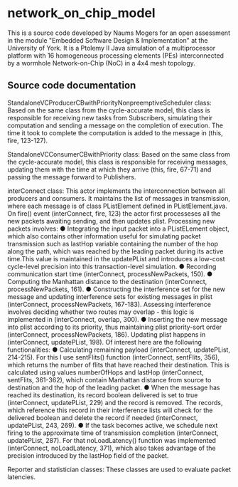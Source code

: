 # network_on_chip_model
This is a source code developed by Naums Mogers for an open assessment in the module "Embedded Software Design & Implementation" at the University of York.
It is a Ptolemy II Java simulation of a multiprocessor platform with 16 homogeneous processing elements (PEs) interconnected by a wormhole Network-on-Chip (NoC) in a 4x4 mesh topology. 

Source code documentation
-------------------------------
StandaloneVCProducerCBwithPriorityNonpreemptiveScheduler class:
Based on the same class from the cycle-accurate model, this class is responsible for receiving
new tasks from Subscribers, simulating their computation and sending a message on the
completion of execution. The time it took to complete the computation is added to the message
in (this, fire, 123-127).

StandaloneVCConsumerCBwithPriority class:
Based on the same class from the cycle-accurate model, this class is responsible for receiving
messages, updating them with the time at which they arrive (this, fire, 67-71) and passing the
message forward to Publishers.

interConnect class:
This actor implements the interconnection between all producers and consumers. It maintains
the list of messages in transmission, where each message is of class PListElement defined in
PListElement.java. On fire() event (interConnect, fire, 123) the actor first processeses all the new
packets awaiting sending, and then updates plist. Processing new packets involves:
● Integrating the input packet into a PListELement object, which also contains other
information useful for simulating packet transmission such as lastHop variable containing
the number of the hop along the path, which was reached by the leading packet during its
active time.This value is maintained in the updatePList and introduces a low-cost cycle-level
precision into this transaction-level simulation.
● Recording communication start time (interConnect, processNewPackets, 150).
● Computing the Manhattan distance to the destination (interConnect, processNewPackets,
161).
● Constructing the interference set for the new message and updating interference sets for
existing messages in plist (interConnect, processNewPackets, 167-183). Assessing
interference involves deciding whether two routes may overlap - this logic is implemented
in (interConnect, overlap, 300).
● Inserting the new message into plist according to its priority, thus maintaining plist
priority-sort order (interConnect, processNewPackets, 186).
Updating plist happens in (interConnect, updatePList, 198). Of interest here are the following
functionalities:
● Calculating remaining payload (interConnect, updatePList, 214-215). For this I use sentFlits()
function (interConnect, sentFlits, 356), which returns the number of flits that have reached
their destination. This is calculated using values numberOfHops and lastHop (interConnect,
sentFlits, 361-362), which contain Manhattan distance from source to destination and the
hop of the leading packet.
● When the message has reached its destination, its record boolean delivered is set to true
(interConnect, updatePList, 229) and the record is removed. The records, which reference
this record in their interference lists will check for the delivered boolean and delete the
record if needed (interConnect, updatePList, 243, 269).
● If the task becomes active, we schedule next firing to the approximate time of
transmission completion (interConnect, updatePList, 287). For that noLoadLatency() function
was implemented (interConnect, noLoadLatency, 371), which also takes advantage of the
precision introduced by the lastHop field of the packet.

Reporter and statistician classes:
These classes are used to evaluate packet latencies.
